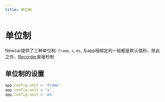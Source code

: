 ```yaml
---
title: 单位制
---
```


# 单位制

Newcar提供了三种单位制: `frame`, `s`, `ms`, 与app相绑定的一般都是默认值秒，除此之外，[Recorder](./recorder)是毫秒制

## 单位制的设置

```ts
app.config.unit = 'frame'
app.config.unit = 's'
app.config.unit = 'ms'
```
